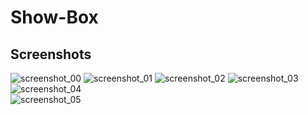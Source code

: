 # Show-Box

## Screenshots

![screenshot_00](https://cloud.githubusercontent.com/assets/9627223/24215792/dd805798-0f5f-11e7-9ca3-af1e72d26b9e.png)
![screenshot_01](https://cloud.githubusercontent.com/assets/9627223/24215100/ae8b165a-0f5d-11e7-83ca-649bc9d37281.png)
![screenshot_02](https://cloud.githubusercontent.com/assets/9627223/24215126/c271bb24-0f5d-11e7-9943-3e9b8514d5e0.png)
![screenshot_03](https://cloud.githubusercontent.com/assets/9627223/24215914/52548fd0-0f60-11e7-908b-e085e00b4680.png)<br />
![screenshot_04](https://cloud.githubusercontent.com/assets/9627223/24216170/403efef6-0f61-11e7-920d-9f2439f3d45e.png)  
![screenshot_05](https://cloud.githubusercontent.com/assets/9627223/24215698/899ae256-0f5f-11e7-9cb6-2923d65f0baf.png)<br />
